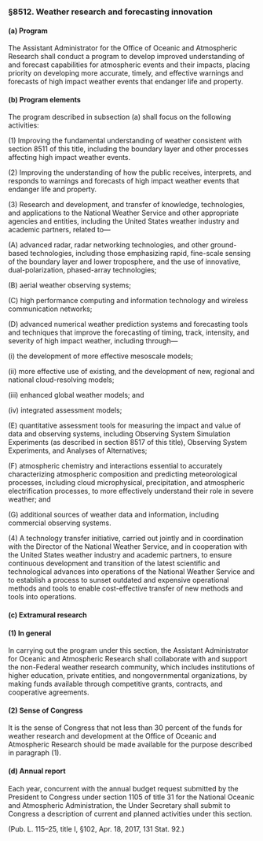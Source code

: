 ### §8512. Weather research and forecasting innovation ###

#### (a) Program ####

The Assistant Administrator for the Office of Oceanic and Atmospheric Research shall conduct a program to develop improved understanding of and forecast capabilities for atmospheric events and their impacts, placing priority on developing more accurate, timely, and effective warnings and forecasts of high impact weather events that endanger life and property.

#### (b) Program elements ####

The program described in subsection (a) shall focus on the following activities:

(1) Improving the fundamental understanding of weather consistent with section 8511 of this title, including the boundary layer and other processes affecting high impact weather events.

(2) Improving the understanding of how the public receives, interprets, and responds to warnings and forecasts of high impact weather events that endanger life and property.

(3) Research and development, and transfer of knowledge, technologies, and applications to the National Weather Service and other appropriate agencies and entities, including the United States weather industry and academic partners, related to—

(A) advanced radar, radar networking technologies, and other ground-based technologies, including those emphasizing rapid, fine-scale sensing of the boundary layer and lower troposphere, and the use of innovative, dual-polarization, phased-array technologies;

(B) aerial weather observing systems;

(C) high performance computing and information technology and wireless communication networks;

(D) advanced numerical weather prediction systems and forecasting tools and techniques that improve the forecasting of timing, track, intensity, and severity of high impact weather, including through—

(i) the development of more effective mesoscale models;

(ii) more effective use of existing, and the development of new, regional and national cloud-resolving models;

(iii) enhanced global weather models; and

(iv) integrated assessment models;

(E) quantitative assessment tools for measuring the impact and value of data and observing systems, including Observing System Simulation Experiments (as described in section 8517 of this title), Observing System Experiments, and Analyses of Alternatives;

(F) atmospheric chemistry and interactions essential to accurately characterizing atmospheric composition and predicting meteorological processes, including cloud microphysical, precipitation, and atmospheric electrification processes, to more effectively understand their role in severe weather; and

(G) additional sources of weather data and information, including commercial observing systems.

(4) A technology transfer initiative, carried out jointly and in coordination with the Director of the National Weather Service, and in cooperation with the United States weather industry and academic partners, to ensure continuous development and transition of the latest scientific and technological advances into operations of the National Weather Service and to establish a process to sunset outdated and expensive operational methods and tools to enable cost-effective transfer of new methods and tools into operations.

#### (c) Extramural research ####

#### (1) In general ####

In carrying out the program under this section, the Assistant Administrator for Oceanic and Atmospheric Research shall collaborate with and support the non-Federal weather research community, which includes institutions of higher education, private entities, and nongovernmental organizations, by making funds available through competitive grants, contracts, and cooperative agreements.

#### (2) Sense of Congress ####

It is the sense of Congress that not less than 30 percent of the funds for weather research and development at the Office of Oceanic and Atmospheric Research should be made available for the purpose described in paragraph (1).

#### (d) Annual report ####

Each year, concurrent with the annual budget request submitted by the President to Congress under section 1105 of title 31 for the National Oceanic and Atmospheric Administration, the Under Secretary shall submit to Congress a description of current and planned activities under this section.

(Pub. L. 115–25, title I, §102, Apr. 18, 2017, 131 Stat. 92.)